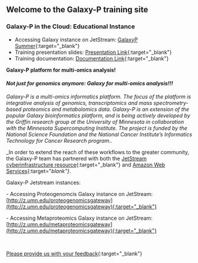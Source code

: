 ## **Welcome to the Galaxy-P training site**

### **Galaxy-P in the Cloud: Educational Instance**



- Accessing Galaxy instance on JetStream: [GalaxyP Summer](http://z.umn.edu/galaxypsummer){:target="_blank"}
- Training presentation slides: [Presentation Link](https://z.umn.edu/ASMS2017presentation){:target="_blank"}
- Training documentation: [Documentation Link](https://z.umn.edu/ASMS2017documentation){:target="_blank"}

**Galaxy-P platform for multi-omics analysis!**

#### ***Not just for genomics anymore: Galaxy for multi-omics analysis!!!*** 
_Galaxy-P is a multi-omics informatics platform. The focus of the platform is integrative analysis of genomics, transcriptomics and mass spectrometry-based proteomics and metabolomics data. Galaxy-P is an extension of the popular Galaxy bioinformatics platform, and is being actively developed by the Griffin research group at the University of Minnesota in collaboration with the Minnesota Supercomputing Institute.  The project is funded by the National Science Foundation and the National Cancer Institute’s Informatics Technology for Cancer Research program.._

_In order to extend the reach of these workflows to the greater community, the Galaxy-P team has partnered with both the [JetStream cyberinfrastructure resource](http://jetstream-cloud.org/){:target="_blank"} and [Amazon Web Services](https://aws.amazon.com){:target="_blank"}_.  



Galaxy-P Jetstream instances:

\- Accessing Proteogenomcis Galaxy instance on JetStream: [http://z.umn.edu/proteogenomicsgateway](http://z.umn.edu/proteogenomicsgateway){:target="_blank"}

\- Accessing Metaproteomics Galaxy instance on JetStream: [http://z.umn.edu/metaproteomicsgateway](http://z.umn.edu/metaproteomicsgateway){:target="_blank"}

<br>

[Please provide us with your feedback](https://z.umn.edu/asms2017fb){:target="_blank"}
